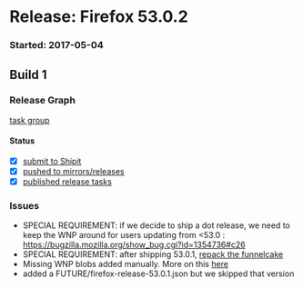 # Release: Firefox 53.0.2

### Started: 2017-05-04

## Build 1

### Release Graph
[task group](https://tools.taskcluster.net/push-inspector/#/kzUwQOlpRmGCT-0z0GsTxw)

#### Status
- [x] [submit to Shipit](https://wiki.mozilla.org/Release:Release_Automation_on_Mercurial:Starting_a_Release#Submit_to_Ship_It)
- [x] [pushed to mirrors/releases](../how-tos/relpro.md#2-push-to-releases-dir-mirrors)
- [x] [published release tasks](../how-tos/relpro.md#3-publish-release)

### Issues
- SPECIAL REQUIREMENT: if we decide to ship a dot release, we need to keep the WNP around for users updating from <53.0 : https://bugzilla.mozilla.org/show_bug.cgi?id=1354736#c26
- SPECIAL REQUIREMENT: after shipping 53.0.1, [repack the funnelcake](https://gist.github.com/escapewindow/5dba93a02bb346f5ac3677477106a46f/#funnelcake-still-live-when-we-do-a-chemspilldot-release-eg-5301)
- Missing WNP blobs added manually. More on this [here](https://bugzilla.mozilla.org/show_bug.cgi?id=1354736#c28)
- added a FUTURE/firefox-release-53.0.1.json but we skipped that version


